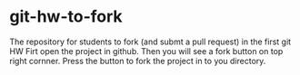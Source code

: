 git-hw-to-fork
==============

The repository for students to fork (and submt a pull request) in the first git HW
Firt open the project in github. Then you will see a fork button on top right cornner. Press the button to fork the project in to you directory.
